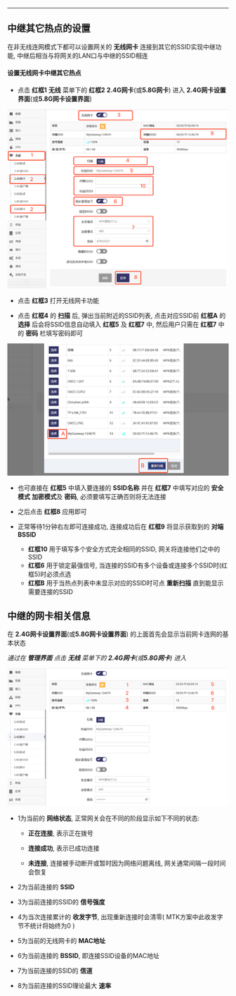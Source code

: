 ***

## 中继其它热点的设置

在非无线连网模式下都可以设置网关的 **无线网卡** 连接到其它的SSID实现中继功能, 中继后相当与将网关的LAN口与中继的SSID相连   


#### 设置无线网卡中继其它热点

- 点击 **红框1** **无线** 菜单下的 **红框2** **2.4G网卡**(或**5.8G网卡**) 进入 **2.4G网卡设置界面**(或**5.8G网卡设置界面**)

![avatar](../ap/repeater_cn.jpg) 

- 点击 **红框3** 打开无线网卡功能

- 点击 **红框4** 的 **扫描** 后, 弹出当前附近的SSID列表, 点击对应SSID前 **红框A** 的 **选择** 后会将SSID信息自动填入 **红框5** 及 **红框7** 中, 然后用户只需在 **红框7** 中的 **密码** 栏填写密码即可

![avatar](../ap/repeater_scan_cn.jpg) 

- 也可直接在 **红框5** 中填入要连接的 **SSID名称** 并在 **红框7** 中填写对应的 **安全模式** **加密模式**及 **密码**, 必须要填写正确否则将无法连接   

- 之后点击 **红框8** 应用即可   

- 正常等待1分钟右左即可连接成功,  连接成功后在 **红框9** 将显示获取到的 **对端BSSID**   

    - **红框10** 用于填写多个安全方式完全相同的SSID, 网关将连接他们之中的SSID   
    - **红框6** 用于锁定最强信号, 当连接的SSID有多个设备或连接多个SSID时(红框5)时必须点选   
    - **红框B** 用于当热点列表中未显示对应的SSID时可点 **重新扫描** 直到能显示需要连接的SSID   


## 中继的网卡相关信息

在 **2.4G网卡设置界面**(或**5.8G网卡设置界面**) 的上面首先会显示当前网卡连网的基本状态

*通过在 **管理界面** 点击 **无线** 菜单下的 **2.4G网卡**(或**5.8G网卡**) 进入*

![avatar](../ap/repeater_status_cn.jpg) 

- 1为当前的 **网络状态**, 正常网关会在不同的阶段显示如下不同的状态:

    - **正在连接**, 表示正在拨号

    - **连接成功**, 表示已成功连接

    - **未连接**, 连接被手动断开或暂时因为网络问题离线, 网关通常间隔一段时间会恢复


- 2为当前连接的 **SSID**

- 3为当前连接的SSID的 **信号强度**

- 4为当次连接累计的 **收发字节**, 出现重新连接时会清零( MTK方案中此收发字节不统计将始终为0 )

- 5为当前的无线网卡的 **MAC地址**

- 6为当前连接的 **BSSID**, 即连接SSID设备的MAC地址

- 7为当前连接的SSID的 **信道**

- 8为当前连接的SSID理论最大 **速率**

